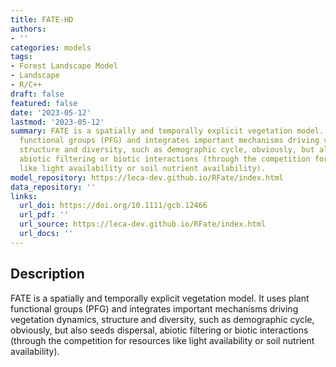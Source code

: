 ```yaml
---
title: FATE-HD
authors:
- ''
categories: models
tags:
- Forest Landscape Model
- Landscape
- R/C++
draft: false
featured: false
date: '2023-05-12'
lastmod: '2023-05-12'
summary: FATE is a spatially and temporally explicit vegetation model. It uses plant
  functional groups (PFG) and integrates important mechanisms driving vegetation dynamics,
  structure and diversity, such as demographic cycle, obviously, but also seeds dispersal,
  abiotic filtering or biotic interactions (through the competition for resources
  like light availability or soil nutrient availability).
model_repository: https://leca-dev.github.io/RFate/index.html
data_repository: ''
links:
  url_doi: https://doi.org/10.1111/gcb.12466
  url_pdf: ''
  url_source: https://leca-dev.github.io/RFate/index.html
  url_docs: ''
---
```


## Description

FATE is a spatially and temporally explicit vegetation model. It uses plant functional groups (PFG) and integrates important mechanisms driving vegetation dynamics, structure and diversity, such as demographic cycle, obviously, but also seeds dispersal, abiotic filtering or biotic interactions (through the competition for resources like light availability or soil nutrient availability).


